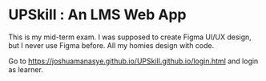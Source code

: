 # UPSkill : An LMS Web App
This is my mid-term exam. I was supposed to create Figma UI/UX design, but I never use Figma before. All my homies design with code.

Go to https://joshuamanasye.github.io/UPSkill.github.io/login.html and login as learner.
